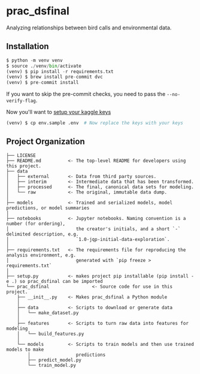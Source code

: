 # prac_dsfinal


Analyzing relationships between bird calls and environmental data.

## Installation

```python
$ python -m venv venv
$ source ./venv/bin/activate
(venv) $ pip install -r requirements.txt
(venv) $ brew install pre-commit dvc
(venv) $ pre-commit install
```

If you want to skip the pre-commit checks, you need to pass the
`--no-verify-flag`.

Now you'll want to [setup your kaggle keys](https://github.com/Kaggle/kaggle-api#api-credentials)

```python
(venv) $ cp env.sample .env  # Now replace the keys with your keys
```

## Project Organization

```
├── LICENSE
├── README.md          <- The top-level README for developers using this project.
├── data
│   ├── external       <- Data from third party sources.
│   ├── interim        <- Intermediate data that has been transformed.
│   ├── processed      <- The final, canonical data sets for modeling.
│   └── raw            <- The original, immutable data dump.
│
├── models             <- Trained and serialized models, model predictions, or model summaries
│
├── notebooks          <- Jupyter notebooks. Naming convention is a number (for ordering),
│                         the creator's initials, and a short `-` delimited description, e.g.
│                         `1.0-jqp-initial-data-exploration`.
│
├── requirements.txt   <- The requirements file for reproducing the analysis environment, e.g.
│                         generated with `pip freeze > requirements.txt`
│
├── setup.py           <- makes project pip installable (pip install -e .) so prac_dsfinal can be imported
└── prac_dsfinal                <- Source code for use in this project.
    ├── __init__.py    <- Makes prac_dsfinal a Python module
    │
    ├── data           <- Scripts to download or generate data
    │   └── make_dataset.py
    │
    ├── features       <- Scripts to turn raw data into features for modeling
    │   └── build_features.py
    │
    └── models         <- Scripts to train models and then use trained models to make
        │                 predictions
        ├── predict_model.py
        └── train_model.py

```
